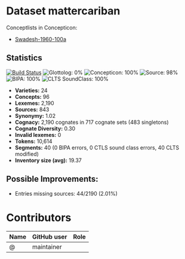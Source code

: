 # Dataset mattercariban


Conceptlists in Concepticon:
- [Swadesh-1960-100a](https://concepticon.clld.org/contributions/Swadesh-1960-100a)
## Statistics


[![Build Status](https://travis-ci.org/cldf-datasets/mattercariban.svg?branch=master)](https://travis-ci.org/cldf-datasets/mattercariban)
![Glottolog: 0%](https://img.shields.io/badge/Glottolog-0%25-red.svg "Glottolog: 0%")
![Concepticon: 100%](https://img.shields.io/badge/Concepticon-100%25-brightgreen.svg "Concepticon: 100%")
![Source: 98%](https://img.shields.io/badge/Source-98%25-green.svg "Source: 98%")
![BIPA: 100%](https://img.shields.io/badge/BIPA-100%25-brightgreen.svg "BIPA: 100%")
![CLTS SoundClass: 100%](https://img.shields.io/badge/CLTS%20SoundClass-100%25-brightgreen.svg "CLTS SoundClass: 100%")

- **Varieties:** 24
- **Concepts:** 96
- **Lexemes:** 2,190
- **Sources:** 843
- **Synonymy:** 1.02
- **Cognacy:** 2,190 cognates in 717 cognate sets (483 singletons)
- **Cognate Diversity:** 0.30
- **Invalid lexemes:** 0
- **Tokens:** 10,614
- **Segments:** 40 (0 BIPA errors, 0 CTLS sound class errors, 40 CLTS modified)
- **Inventory size (avg):** 19.37

## Possible Improvements:



- Entries missing sources: 44/2190 (2.01%)

# Contributors

Name | GitHub user | Role
--- | --- | ---
 | @ | maintainer


